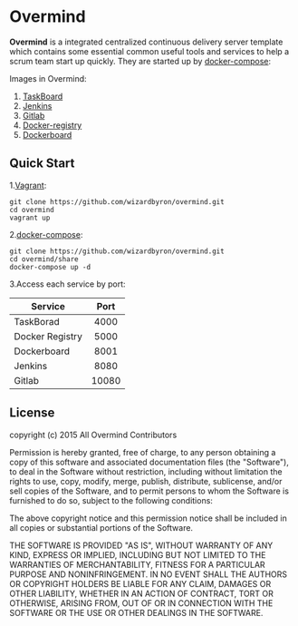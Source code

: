 Overmind
===========

__Overmind__ is a integrated centralized continuous delivery server template which contains some essential common useful tools and services to help a scrum team start up quickly. They are started up by [docker-compose](http://docs.docker.com/compose/):

Images in Overmind:

1. [TaskBoard](https://registry.hub.docker.com/u/mirweb/taskboard/)
2. [Jenkins](https://registry.hub.docker.com/_/jenkins/)
3. [Gitlab](https://registry.hub.docker.com/u/sameersbn/gitlab/)
4. [Docker-registry](https://registry.hub.docker.com/_/registry/)
5. [Dockerboard](https://registry.hub.docker.com/u/dockerboard/dockerboard/)


Quick Start
----------
1.[Vagrant](https://www.vagrantup.com/):

```
git clone https://github.com/wizardbyron/overmind.git
cd overmind
vagrant up
```

2.[docker-compose](http://docs.docker.com/compose/):

```
git clone https://github.com/wizardbyron/overmind.git
cd overmind/share
docker-compose up -d
```

3.Access each service by port:

| Service         |  Port  |
| --------------- |:------:|
| TaskBorad       | 4000   |
| Docker Registry | 5000   |
| Dockerboard     | 8001   |
| Jenkins         | 8080   |
| Gitlab          | 10080  |

License
----------

copyright (c) 2015 All Overmind Contributors

Permission is hereby granted, free of charge, to any person obtaining a copy
of this software and associated documentation files (the "Software"), to deal
in the Software without restriction, including without limitation the rights
to use, copy, modify, merge, publish, distribute, sublicense, and/or sell
copies of the Software, and to permit persons to whom the Software is
furnished to do so, subject to the following conditions:

The above copyright notice and this permission notice shall be included in
all copies or substantial portions of the Software.

THE SOFTWARE IS PROVIDED "AS IS", WITHOUT WARRANTY OF ANY KIND, EXPRESS OR
IMPLIED, INCLUDING BUT NOT LIMITED TO THE WARRANTIES OF MERCHANTABILITY,
FITNESS FOR A PARTICULAR PURPOSE AND NONINFRINGEMENT. IN NO EVENT SHALL THE
AUTHORS OR COPYRIGHT HOLDERS BE LIABLE FOR ANY CLAIM, DAMAGES OR OTHER
LIABILITY, WHETHER IN AN ACTION OF CONTRACT, TORT OR OTHERWISE, ARISING FROM,
OUT OF OR IN CONNECTION WITH THE SOFTWARE OR THE USE OR OTHER DEALINGS IN
THE SOFTWARE.
